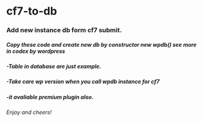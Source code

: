 # cf7-to-db

### Add new instance db form cf7 submit.

##### Copy these code and create new db by constructor new wpdb() see more in codex by wordpress

##### -Table in database are just example.
##### -Take care **wp version** when you call wpdb instance for cf7
##### -it avaliable premium plugin also.

###### Enjoy and cheers!
